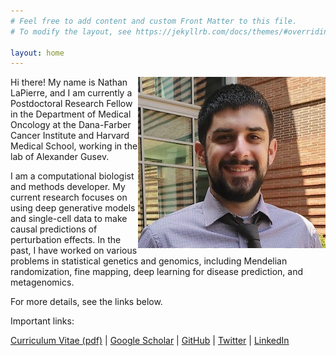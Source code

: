 ```yaml
---
# Feel free to add content and custom Front Matter to this file.
# To modify the layout, see https://jekyllrb.com/docs/themes/#overriding-theme-defaults

layout: home
---
```


<p style="padding: 0px;"> <img style="float: right;" src="me.jpg"> </p>



Hi there! My name is Nathan LaPierre, and I am currently a Postdoctoral Research Fellow in the Department of Medical Oncology at the Dana-Farber Cancer Institute and Harvard Medical School, working in the lab of Alexander Gusev.

I am a computational biologist and methods developer. My current research focuses on using deep generative models and single-cell data to make causal predictions of perturbation effects. In the past, I have worked on various problems in statistical genetics and genomics, including Mendelian randomization, fine mapping, deep learning for disease prediction, and metagenomics.

For more details, see the links below. 



Important links:

<a href="https://github.com/nlapier2/CV/raw/master/CV.pdf">Curriculum Vitae (pdf)</a>
  |  <a href="https://scholar.google.com/citations?user=EVMceKUAAAAJ&hl=en">Google Scholar</a>
  |  <a href="https://github.com/nlapier2/">GitHub</a>
  |  <a href="https://www.twitter.com/nlapier2">Twitter</a>
  |  <a href="https://www.linkedin.com/in/nathan-lapierre-96665a98">LinkedIn</a>

